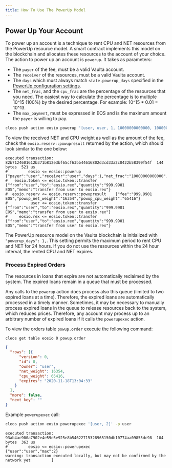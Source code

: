 ```yaml
---
title: How To Use The PowerUp Model
---
```


## Power Up Your Account

To power up an account is a technique to rent CPU and NET resources from the PowerUp resource model. A smart contract implements this model on the blockchain and allocates these resources to the account of your choice. The action to power up an account is `powerup`. It takes as parameters:

* The `payer` of the fee, must be a valid Vaulta account.
* The `receiver` of the resources, must be a valid Vaulta account.
* The `days` which must always match `state.powerup_days` specified in the [PowerUp configuration settings](https://github.com/VaultaFoundation/system-contracts/blob/7cec470b17bd53b8c78465d4cbd889dbaf1baffb/contracts/eosio.system/include/eosio.system/eosio.system.hpp#L588).
* The `net_frac`, and the `cpu_frac` are the percentage of the resources that you need. The easiest way to calculate the percentage is to multiple 10^15 (100%) by the desired percentage. For example: 10^15 * 0.01 = 10^13.
* The `max_payment`, must be expressed in EOS and is the maximum amount the `payer` is willing to pay.

```sh
cleos push action eosio powerup '[user, user, 1, 10000000000000, 10000000000000, "1000.0000 EOS"]' -p user
```

To view the received NET and CPU weight as well as the amount of the fee, check the `eosio.reserv::powupresult` returned by the action, which should look similar to the one below:

```console
executed transaction: 82b7124601612b371b812e3bf65cf63bb44616802d3cd33a2c0422b58399f54f  144 bytes  521 us
#         eosio <= eosio::powerup               {"payer":"user","receiver":"user","days":1,"net_frac":"10000000000000","cpu_frac":"10000000000000","...
#   eosio.token <= eosio.token::transfer        {"from":"user","to":"eosio.rex","quantity":"999.9901 EOS","memo":"transfer from user to eosio.rex"}
#  eosio.reserv <= eosio.reserv::powupresult    {"fee":"999.9901 EOS","powup_net_weight":"16354","powup_cpu_weight":"65416"}
#          user <= eosio.token::transfer        {"from":"user","to":"eosio.rex","quantity":"999.9901 EOS","memo":"transfer from user to eosio.rex"}
#     eosio.rex <= eosio.token::transfer        {"from":"user","to":"eosio.rex","quantity":"999.9901 EOS","memo":"transfer from user to eosio.rex"}
```

The PowerUp resource model on the Vaulta blockchain is initialized with `"powerup_days": 1,`. This setting permits the maximum period to rent CPU and NET for 24 hours. If you do not use the resources within the 24 hour interval, the rented CPU and NET expires.

### Process Expired Orders

The resources in loans that expire are not automatically reclaimed by the system. The expired loans remain in a queue that must be processed.

Any calls to the `powerup` action does process also this queue (limited to two expired loans at a time). Therefore, the expired loans are automatically processed in a timely manner. Sometimes, it may be necessary to manually process expired loans in the queue to release resources back to the system, which reduces prices. Therefore, any account may process up to an arbitrary number of expired loans if it calls the `powerupexec` action.

To view the orders table `powup.order` execute the following command:

```sh
cleos get table eosio 0 powup.order
```

```json
{
  "rows": [{
      "version": 0,
      "id": 0,
      "owner": "user",
      "net_weight": 16354,
      "cpu_weight": 65416,
      "expires": "2020-11-18T13:04:33"
    }
  ],
  "more": false,
  "next_key": ""
}
```

Example `powerupexec` call:

```sh
cleos push action eosio powerupexec '[user, 2]' -p user
```

```console
executed transaction: 93ab4ac900a7902e4e59e5e925e8b54622715328965150db10774aa09855dc98  104 bytes  363 us
#         eosio <= eosio::powerupexec           {"user":"user","max":2}
warning: transaction executed locally, but may not be confirmed by the network yet         ]
```
